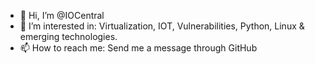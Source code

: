 - 👋 Hi, I’m @IOCentral
- 👀 I’m interested in: Virtualization, IOT, Vulnerabilities, Python, Linux & emerging technologies. 
- 📫 How to reach me: Send me a message through GitHub 
<!---
IOCentral/IOCentral is a ✨ special ✨ repository because its `README.md` (this file) appears on your GitHub profile.
You can click the Preview link to take a look at your changes.
--->
